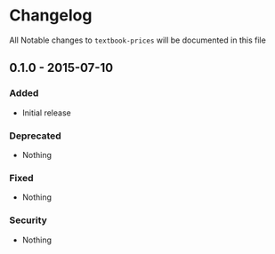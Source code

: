 # Changelog
All Notable changes to `textbook-prices` will be documented in this file

## 0.1.0 - 2015-07-10

### Added
- Initial release

### Deprecated
- Nothing

### Fixed
- Nothing

### Security
- Nothing
